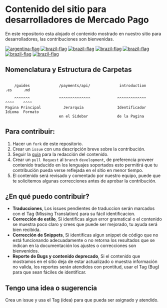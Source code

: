 # Contenido del sitio para desarrolladores de Mercado Pago

En este repositorio esta alojado el contenido mostrado en nuestro sitio para desarrolladores, las contribuciones son bienvenidas.

[![argentina-flag](images/flags/argentina.svg)](https://www.mercadopago.com.ar/developers)
[![brazil-flag](images/flags/brazil.svg)](https://www.mercadopago.com.br/developers)
[![brazil-flag](images/flags/mexico.svg)](https://www.mercadopago.com.mx/developers)
[![brazil-flag](images/flags/uruguay.svg)](https://www.mercadopago.com.uy/developers)
[![brazil-flag](images/flags/colombia.svg)](https://www.mercadopago.com.co/developers)
[![brazil-flag](images/flags/chile.svg)](https://www.mercadopago.cl/developers)
[![brazil-flag](images/flags/peru.svg)](https://www.mercadopago.com.pe/developers)

## Nomenclatura y Estructura de Carpetas ##

```

    /guides             /payments/api/             introduction     .es     .md 

    ^^^^^^^             ^^^^^^^^^^^^^^            ^^^^^^^^^^^^^     ^^^^    ^^^^
Pagina Principal          Jerarquía               Identificador     Idioma  Formato
                        en el Sidebar             de la Pagina

```

## Para contribuir: ##

1. Hacer un `fork` de este repositorio.
2. Crear un `issue` con una descripción breve sobre la contribución.
3. Seguir la [guia](https://github.com/mercadopago/devsite-docs/wiki/Syntax-guide) para la redacción del contenido.
4. Crear un `pull Request` al `branch` `development`, de preferencia proveer contenido traducido en los lenguajes soportados esto permitirá que tu contribución pueda verse reflejada en el sitio en menor tiempo.
5. El contenido será revisado y comentado por nuestro equipo, puede que te solicitemos algunas correcciones antes de aprobar la contribución.



## ¿En qué puedo contribuir? ##
- **Traducciones**, Los issues pendientes de traduccion serán marcados con el Tag (Missing Translation) para su fácil identificacion.
- **Corrección de estilo**, Si identificas algun error gramatical o el contenido se muestra poco claro y crees que puede ser mejorado, tu ayuda será bien recibida.
- **Corrección de Snippets**, Si identificas algun snippet de código que no está funcionando adecuadamente o no retorna los resultados que se indican en la documentación los ajustes o correcciones son bienvenidos.
- **Reporte de Bugs y contenido deprecado**, Si el contenido que mostramos en el sitio deja de estar actualizado o muestra información no valida, los reportes serán atendidos con prontitud, usar el Tag (Bug) para que sean fáciles de identificar.

## Tengo una idea o sugerencia ##

Crea un issue y usa el Tag (idea) para que pueda ser asignado y atendido.
